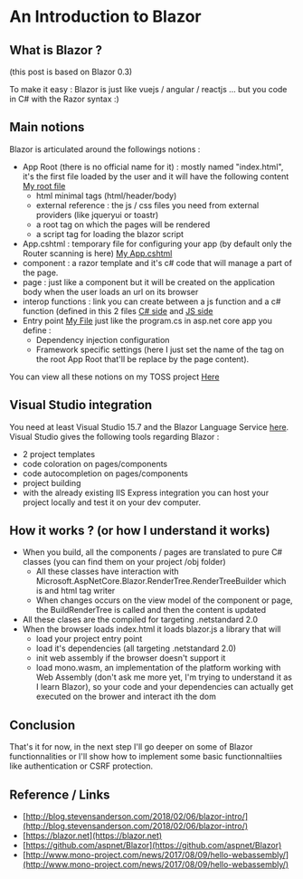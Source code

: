 # An Introduction to Blazor

## What is Blazor ?
(this post is based on Blazor 0.3)

To make it easy : Blazor is just like vuejs / angular / reactjs ... but you code in C# with the Razor syntax :)

## Main notions
Blazor is articulated around the followings notions :
- App Root (there is no official name for it) : mostly named "index.html", it's the first file loaded by the user and it will have the following content [My root file](https://github.com/RemiBou/Toss.Blazor/blob/master/Toss/Toss.Client/wwwroot/index.html)
  - html minimal tags (html/header/body)
  - external reference : the js / css files you need from external providers (like jqueryui or toastr)
  - a root tag on which the pages will be rendered
  - a script tag for loading the blazor script
- App.cshtml : temporary file for configuring your app (by default only the Router scanning is here) [My App.cshtml](https://github.com/RemiBou/Toss.Blazor/blob/master/Toss/Toss.Client/App.cshtml)
- component : a razor template and it's c# code that will manage a part of the page.
- page : just like a component but it will be created on the application body when the user loads an url on its browser
- interop functions : link you can create between a js function and a c# function (defined in this 2 files [C# side](https://github.com/RemiBou/Toss.Blazor/blob/master/Toss/Toss.Client/Services/JsInterop.cs) and [JS side](https://github.com/RemiBou/Toss.Blazor/blob/master/Toss/Toss.Client/wwwroot/index.html)
- Entry point [My File](https://github.com/RemiBou/Toss.Blazor/blob/master/Toss/Toss.Client/Program.cs) just like the program.cs in asp.net core app you define :
  - Dependency injection configuration
  - Framework specific settings (here I just set the name of the tag on the root App Root that'll be replace by the page content).

You can view all these notions on my TOSS project [Here](https://github.com/RemiBou/Toss.Blazor)

## Visual Studio integration
You need at least Visual Studio 15.7 and the Blazor Language Service [here](https://go.microsoft.com/fwlink/?linkid=870389).
Visual Studio gives the following tools regarding Blazor :
- 2 project templates
- code coloration on pages/components
- code autocompletion on pages/components
- project building
- with the already existing IIS Express integration you can host your project locally and test it on your dev computer.

## How it works ? (or how I understand it works)
- When you build, all the components / pages are translated to pure C# classes (you can find them on your project /obj folder)
  - All these classes have interaction with Microsoft.AspNetCore.Blazor.RenderTree.RenderTreeBuilder which is and html tag writer
  - When changes occurs on the view model of the component or page, the  BuildRenderTree is called and then the content is updated
- All these clases are the compiled for targeting .netstandard 2.0
- When the browser loads index.html it loads blazor.js a library that will 
  - load your project entry point
  - load it's dependencies (all targeting .netstandard 2.0)
  - init web assembly if the browser doesn't support it
  - load mono.wasm, an implementation of the platform working with Web Assembly (don't ask me more yet, I'm trying to understand it as I learn Blazor), so your code and your dependencies can actually get executed on the brower and interact ith the dom

## Conclusion
That's it for now, in the next step I'll go deeper on some of Blazor functionnalities or I'll show how to implement some basic functionnaltiies like authentication or CSRF protection.

## Reference / Links
- [http://blog.stevensanderson.com/2018/02/06/blazor-intro/](http://blog.stevensanderson.com/2018/02/06/blazor-intro/)
- [https://blazor.net](https://blazor.net)
- [https://github.com/aspnet/Blazor](https://github.com/aspnet/Blazor)
- [http://www.mono-project.com/news/2017/08/09/hello-webassembly/](http://www.mono-project.com/news/2017/08/09/hello-webassembly/)
